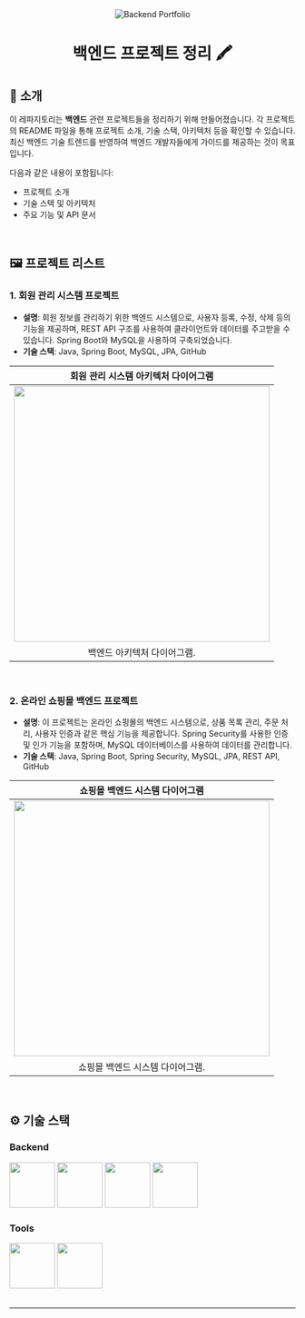 <div align="center">

<!-- logo -->
<img src="https://capsule-render.vercel.app/api?type=waving&color=3f72af&height=180&text=Backend%20Portfolio&animation=fadeIn&fontColor=ffffff&fontSize=60" alt="Backend Portfolio">

# 백엔드 프로젝트 정리 🖍️

</div> 

## 📝 소개
이 레파지토리는 **백엔드** 관련 프로젝트들을 정리하기 위해 만들어졌습니다. 각 프로젝트의 README 파일을 통해 프로젝트 소개, 기술 스택, 아키텍처 등을 확인할 수 있습니다. 최신 백엔드 기술 트렌드를 반영하여 백엔드 개발자들에게 가이드를 제공하는 것이 목표입니다.

다음과 같은 내용이 포함됩니다:
- 프로젝트 소개
- 기술 스택 및 아키텍처
- 주요 기능 및 API 문서

<br />

## 🖼️ 프로젝트 리스트

### 1. **회원 관리 시스템 프로젝트**
- **설명**: 회원 정보를 관리하기 위한 백엔드 시스템으로, 사용자 등록, 수정, 삭제 등의 기능을 제공하며, REST API 구조를 사용하여 클라이언트와 데이터를 주고받을 수 있습니다. Spring Boot와 MySQL을 사용하여 구축되었습니다.
- **기술 스택**: Java, Spring Boot, MySQL, JPA, GitHub

|회원 관리 시스템 아키텍처 다이어그램|
|:---:|
|<img src="https://github.com/user-attachments/assets/backend-architecture-diagram.png" width="450"/>|
|백엔드 아키텍처 다이어그램.|

<br />

### 2. **온라인 쇼핑몰 백엔드 프로젝트**
- **설명**: 이 프로젝트는 온라인 쇼핑몰의 백엔드 시스템으로, 상품 목록 관리, 주문 처리, 사용자 인증과 같은 핵심 기능을 제공합니다. Spring Security를 사용한 인증 및 인가 기능을 포함하며, MySQL 데이터베이스를 사용하여 데이터를 관리합니다.
- **기술 스택**: Java, Spring Boot, Spring Security, MySQL, JPA, REST API, GitHub

|쇼핑몰 백엔드 시스템 다이어그램|
|:---:|
|<img src="https://github.com/user-attachments/assets/shopping-backend-diagram.png" width="450"/>|
|쇼핑몰 백엔드 시스템 다이어그램.|

<br />

## ⚙ 기술 스택

### Backend
<div>
  <img src="https://github.com/yewon-Noh/readme-template/blob/main/skills/Java.png?raw=true" width="80">
  <img src="https://github.com/yewon-Noh/readme-template/blob/main/skills/SpringBoot.png?raw=true" width="80">
  <img src="https://github.com/yewon-Noh/readme-template/blob/main/skills/MySQL.png?raw=true" width="80">
  <img src="https://github.com/yewon-Noh/readme-template/blob/main/skills/JPA.png?raw=true" width="80">
</div>

### Tools
<div>
  <img src="https://github.com/yewon-Noh/readme-template/blob/main/skills/Github.png?raw=true" width="80">
  <img src="https://github.com/yewon-Noh/readme-template/blob/main/skills/IntelliJ.png?raw=true" width="80">
</div>

<br />

---
